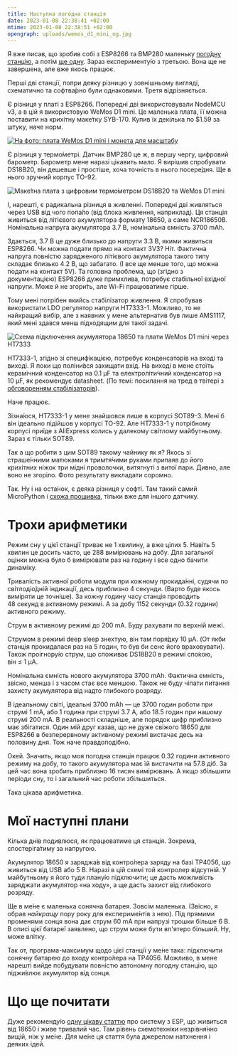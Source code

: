 ```yaml
---
title: Наступна пого́дна станція
date: 2023-01-08 22:38:41 +02:00
mtime: 2023-01-08 22:38:51 +02:00
opengraph: uploads/wemos_d1_mini_og.jpg
---
```


Я вже писав, що зробив собі з ESP8266 та BMP280 маленьку [пого́дну станцію][1], а потім [ще одну][2]. Зараз експерименту́ю з третьою. Вона ще не завершена, але вже якось працює.

Перші дві станції, попри деяку різницю у зовнішньому вигляді, схематично та софтва́рно були однаковими. Третя відрізняється.

Є різниця у платі з ESP8266. Попередні дві використовували NodeMCU v3, а в цій я використовую WeMos D1 mini. Це маленька плата, її можна поставити на крихітну маке́тку SYB-170. Купив їх декілька по $1.59 за штуку, наче норм.

<p markdown=0>
  <a href="/uploads/wemos_d1_mini.webp" >
    <picture>
      <source srcset="/uploads/wemos_d1_mini.webp" type="image/webp">
      <img src="/uploads/wemos_d1_mini_small.jpg" alt="На фото: плата WeMos D1 mini і монета для масштабу">
    </picture>
  </a>
</p>

Є різниця у термо́метрі. Датчик BMP280 це ж, в першу чергу, цифровий барометр. Барометр мене наразі цікавить мало. Я вирішив спробувати DS18B20, він дешевше і простіше, хоча точність в нього посере́дня. Ще в нього зручни́й корпус TO-92.

![Маке́тна плата з цифровим термо́метром DS18B20 та WeMos D1 mini](/uploads/board04.png)

І, нарешті, є радикальна різниця в живленні. Попередні дві живляться через USB від чого попа́ло (від блока живлення, наприклад). Ця станція живиться від літієвого акумулятора формату 18650, а саме NCR18650B. Номінальна напруга акумулятора 3.7&nbsp;В, номінальна ємність 3700&nbsp;mAh.

Здається, 3.7&nbsp;В це дуже близько до напруги 3.3&nbsp;В, якими живиться ESP8266. Чи можна подати прямо на контакт 3V3? Ніт. Фактична напруга повністю зарядженого літієвого акумулятора такого типу складає близько 4.2&nbsp;В, що забагато. (І все ще менше того, що можна подати на контакт 5V). Та головна проблема, що (згідно з документацією) ESP8266 дуже примхлива, потребує стабільної вхідної напруги. Може й не згори́ть, але Wi-Fi працюватиме гірше.

Тому мені потрібен якийсь стабілізатор живлення. Я спробував використати LDO регулятор напруги HT7333-1. Можливо, то не найкращий вибір, але з наявних у мене альтернатив був лише AMS1117, який мені здався менш підходящим для такої задачі.

![Схема підключення акумулятора 18650 та плати WeMos D1 mini через HT7333](/uploads/board04_power.png)

HT7333-1, згідно зі специфікацією, потребує конденсаторів на вході та виході. Я поки що поліни́вся захищати вхід. На виході в мене стоїть керамічний конденсатор на 0.1&nbsp;µF та електроліти́чний конденсатор на 10&nbsp;µF, як рекомендує datasheet. (По темі: посилання на тред в твітері з [обговоренням стабілізаторів][3]).

Наче працює.

Зізна́юся, HT7333-1 у мене знайшовся лише в корпусі SOT89-3. Мені б він ідеально підійшов у корпусі TO-92. Але HT7333-1 у потрібному корпусі приїде з AliExpress колись у далекому світлому майбутньому. Зараз є тільки SOT89.

Так а що робити з цим SOT89 такому чайнику як я? Якось зі страше́нними матюками я тримтя́чими руками припаяв до його крихітних ніжок три мідні проволочки, витягнуті з витої пари. Дивно, але воно не згоріло. Фото результату викладати соромно.

Так. Ну і на оста́нок, є деяка різниця у софті́. Там такий самий MicroPython і [схожа прошивка][4], тільки вже для іншого датчику.


Трохи арифметики
================

Режим сну у цієї станції триває не 1&nbsp;хвилину, а вже цілих 5. Навіть 5 хвилин це досить часто, це 288 вимірювань на добу. Для загальної оцінки можна було б вимірювати раз на годину і все одно бачити динаміку.

Тривалість активної роботи модуля при кожному прокида́нні, судячи по світлодіо́дній індикації, десь приблизно 4&nbsp;секунди. (Варто буде якось виміряти це точніше). За кожну годину часу станція проводить 48&nbsp;секунд в активному режимі. А за добу 1152&nbsp;секунди (0.32&nbsp;години) активного режиму.

Струм в активному режимі до 200&nbsp;mA. Буду рахувати по верхній межі.

Струмом в режимі deep sleep знехтую, він там поря́дку 10&nbsp;µA. (От якби станція прокидалася раз на 5 годин, то був би сенс його враховувати). Також проігнору́ю струм, що споживає DS18B20 в режимі спо́кою, він&nbsp;≤&nbsp;1&nbsp;µA.

Номінальна ємність нового акумулятора 3700&nbsp;mAh. Фактична ємність, звісно, менша і з часом стає все меншою. Також не буду чіпати питання захисту акумулятора від надто глибокого розряду.

В ідеальному світі, ідеальні 3700&nbsp;mAh — це 3700&nbsp;годин роботи при струмі 1&nbsp;mA, або 1&nbsp;година при струмі 3.7&nbsp;A, або 18.5&nbsp;годин при нашому струмі 200&nbsp;mA. В реальності складніше, але порядок цифр приблизно має збігатися. Один мій друг казав, що не дуже свіжого 18650 для ESP8266 в безперервному активному режимі вистачає десь на половину дня. Тож наче правдоподібно.

Окей. Значить, якщо моя погодна станція працює 0.32&nbsp;години активного режиму на добу, то такого акумулятора має їй вистачити на 57.8&nbsp;діб. За цей час вона зробить приблизно 16&nbsp;тисяч вимірювань. А якщо збільшити періоди сну, то і загальний час роботи збільшиться.

Така цікава арифметика.


Мої наступні плани
==================

Кілька днів подивлюся, як працюватиме ця станція. Зокрема, спостеріга́тиму за напругою.

Акумулятор 18650 я заряджа́в від контро́лера заряду на базі TP4056, що живиться від USB або 5&nbsp;В. Наразі в цій схемі той контролер відсутній. У майбутньому я його туди плану́ю підключити; це дасть можливість заряджати акумулятор «на ходу», а ще дасть захист від глибокого розряду.

Ще в ме́не є маленька сонячна батарея. Зовсім маленька. (Звісно, я обрав _найкращу_ пору року для експериме́нтів з нею). Під прямими променями сонця вона дає струм 60&nbsp;mA при напрузі трошки більше 6&nbsp;В. В описі цієї батареї заявлено, що струм може бути вп'ятеро більший. Ну, може влітку.

Так от, програма-максимум щодо цієї станції у ме́не така: підключити сонячну батарею до входу контро́лера на TP4056. Можливо, в мене нарешті вийде побудувати повністю автономну погодну станцію, що піджи́влює акумулятор від сонця.


Що ще почитати
==============

Дуже рекоменду́ю [одну цікаву статтю][5] про систему з ESP, що живиться від 18650 і живе тривалий час. Там рівень схемотехніки незрівня́нно вищій, ніж у ме́не. Для ме́не ця стаття була джерелом натхнення і деяких ідей.


[1]: /2022/12/04/weather-station.html
[2]: /2022/12/11/weather-station-2.html
[3]: https://twitter.com/kastaneda/status/1611884991515971588
[4]: https://github.com/kastaneda/mpy_sandbox/blob/master/weather_DS18B20/main.py
[5]: https://blog.zakkemble.net/mail-notifier-wifi-edition/
